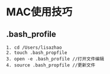 # MAC使用技巧

## .bash\_profile

```
1. cd /Users/lisazhao
2. touch .bash_propfile
3. open -e .bash_profile //打开文件编辑
4. source .bash_propfile //更新文件
```
